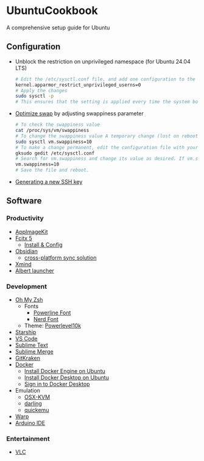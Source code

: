 # UbuntuCookbook
A comprehensive setup guide for Ubuntu

## Configuration

* Unblock the restriction on unprivileged namespace (for Ubuntu 24.04 LTS)
  ```bash
  # Edit the /etc/sysctl.conf file, and add one configuration to the end
  kernel.apparmor_restrict_unprivileged_userns=0
  # Apply the changes
  sudo sysctl -p
  # This ensures that the setting is applied every time the system boots up
  ```
* [Optimize swap](https://help.ubuntu.com/community/SwapFaq) by adjusting swappiness parameter
  ```bash
  # To check the swappiness value
  cat /proc/sys/vm/swappiness
  # To change the swappiness value A temporary change (lost on reboot) with a swappiness value of 10 can be made with
  sudo sysctl vm.swappiness=10
  # To make a change permanent, edit the configuration file with your favorite editor:
  gksudo gedit /etc/sysctl.conf
  # Search for vm.swappiness and change its value as desired. If vm.swappiness does not exist, add it to the end of the file like so:
  vm.swappiness=10
  # Save the file and reboot.
  ```
* [Generating a new SSH key](https://docs.github.com/en/authentication/connecting-to-github-with-ssh/generating-a-new-ssh-key-and-adding-it-to-the-ssh-agent)

## Software

### Productivity

* [AppImageKit](https://github.com/AppImage/AppImageKit/wiki/FUSE)
* [Fcitx 5](https://github.com/fcitx/fcitx5)
  * [Install & Config](https://medium.com/@brightoning/cozy-ubuntu-24-04-install-fcitx5-for-chinese-input-f4278b14cf6f)
* [Obsidian](https://obsidian.md/)
  * [cross-platform sync solution](https://forum.obsidian.md/t/accessing-icloud-obsidian-folder-from-ubuntu-linux/33478/2)
* [Xmind](https://xmind.app/)
* [Albert launcher](https://github.com/albertlauncher/albert)

### Development

* [Oh My Zsh](https://github.com/ohmyzsh/ohmyzsh)
  * Fonts
    * [Powerline Font](https://github.com/powerline/fonts)
    * [Nerd Font](https://github.com/ryanoasis/nerd-fonts)
  * Theme: [Powerlevel10k](https://github.com/romkatv/powerlevel10k)
* [Starship](https://github.com/starship/starship)
* [VS Code](https://code.visualstudio.com/)
* [Sublime Text](https://www.sublimetext.com/)
* [Sublime Merge](https://www.sublimemerge.com/)
* [GitKraken](https://www.gitkraken.com/)
* [Docker](https://www.docker.com/)
  * [Install Docker Engine on Ubuntu](https://docs.docker.com/engine/install/ubuntu/)
  * [Install Docker Desktop on Ubuntu](https://docs.docker.com/desktop/install/ubuntu/)
  * [Sign in to Docker Desktop](https://docs.docker.com/desktop/get-started/#credentials-management-for-linux-users)
* Emulation
  * [OSX-KVM](https://github.com/kholia/OSX-KVM)
  * [darling](https://github.com/darlinghq/darling)
  * [quickemu](https://github.com/quickemu-project/quickemu)
* [Warp](https://www.warp.dev/)
* [Arduino IDE](https://www.arduino.cc/en/software)

### Entertainment

* [VLC](https://www.videolan.org/)
